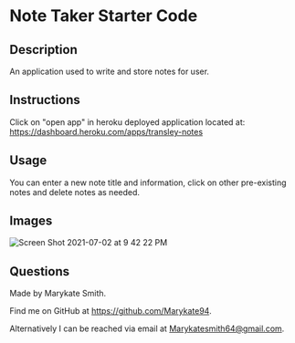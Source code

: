 # Note Taker Starter Code

## Description
An application used to write and store notes for user. 

## Instructions 
Click on "open app" in heroku deployed application located at: https://dashboard.heroku.com/apps/transley-notes

## Usage
You can enter a new note title and information, click on other pre-existing notes and delete notes as needed. 

## Images
![Screen Shot 2021-07-02 at 9 42 22 PM](https://user-images.githubusercontent.com/79379903/124339734-7037cf00-db7e-11eb-8662-5b84a9ba5d5d.png)

## Questions
Made by Marykate Smith. 


Find me on GitHub at https://github.com/Marykate94. 


Alternatively I can be reached via email at Marykatesmith64@gmail.com.

